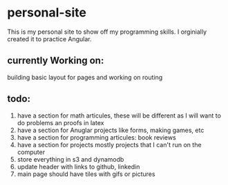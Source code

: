 # personal-site

This is my personal site to show off my programming skills. I orginially created it to practice Angular.

## currently Working on:

building basic layout for pages and working on routing

## todo:
1. have a section for math articules, these will be different as I will want to do problems an proofs in latex
2. have a section for Anuglar projects like forms, making games, etc
3. have a section for programming articules: book reviews
4. have a section for projects mostly projects that I can't run on the computer
5. store everything in s3 and dynamodb
6. update header with links to github, linkedin
7. main page should have tiles with gifs or pictures

